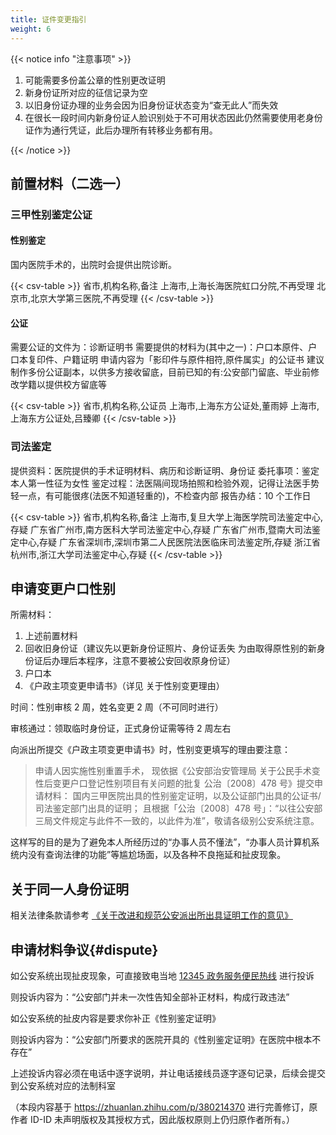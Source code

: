 ```yaml
---
title: 证件变更指引
weight: 6
---
```


{{< notice info "注意事项" >}}

1. 可能需要多份盖公章的性别更改证明
1. 新身份证所对应的征信记录为空
1. 以旧身份证办理的业务会因为旧身份证状态变为“查无此人”而失效
1. 在很长一段时间内新身份证人脸识别处于不可用状态因此仍然需要使用老身份证作为通行凭证，此后办理所有转移业务都有用。

{{< /notice >}}

## 前置材料（二选一）

### 三甲性别鉴定公证
#### 性别鉴定
国内医院手术的，出院时会提供出院诊断。

{{< csv-table >}}
省市,机构名称,备注
上海市,上海长海医院虹口分院,不再受理
北京市,北京大学第三医院,不再受理
{{< /csv-table >}}

#### 公证
需要公证的文件为：诊断证明书 
需要提供的材料为(其中之一)：户口本原件、户口本复印件、户籍证明 
申请内容为「影印件与原件相符,原件属实」的公证书 
建议制作多份公证副本，以供多方接收留底，目前已知的有:公安部门留底、毕业前修改学籍以提供校方留底等 

{{< csv-table >}}
省市,机构名称,公证员
上海市,上海东方公证处,董雨婷
上海市,上海东方公证处,吕臻卿
{{< /csv-table >}} 

### 司法鉴定
提供资料：医院提供的手术证明材料、病历和诊断证明、身份证 
委托事项：鉴定本人第一性征为女性
鉴定过程：法医隔间现场拍照和检验外观，记得让法医手势轻一点，有可能很疼(法医不知道轻重的)，不检查内部 
报告办结：10 个工作日

{{< csv-table >}} 省市,机构名称,备注
上海市,复旦大学上海医学院司法鉴定中心,存疑
广东省广州市,南方医科大学司法鉴定中心,存疑
广东省广州市,暨南大司法鉴定中心,存疑
广东省深圳市,深圳市第二人民医院法医临床司法鉴定所,存疑
浙江省杭州市,浙江大学司法鉴定中心,存疑
{{< /csv-table >}} 

## 申请变更户口性别
所需材料：
1. 上述前置材料
1. 回收旧身份证（建议先以更新身份证照片、身份证丢失 为由取得原性别的新身份证后办理后本程序，注意不要被公安回收原身份证）
1. 户口本
1. 《户政主项变更申请书》（详见 关于性别变更理由）

时间：性别审核 2 周，姓名变更 2 周（不可同时进行）

审核通过：领取临时身份证，正式身份证需等待 2 周左右

向派出所提交《户政主项变更申请书》时，性别变更填写的理由要注意：

> 申请人因实施性别重置手术， 现依据《公安部治安管理局 关于公民手术变性后变更户口登记性别项目有关问题的批复 公治〔2008〕478 号》提交申请材料：
> 国内三甲医院出具的性别鉴定证明，以及公证部门出具的公证书/司法鉴定部门出具的证明；
> 且根据「公治〔2008〕478 号」：“以往公安部三局文件规定与此件不一致的，以此件为准”，敬请各级别公安系统注意。

这样写的目的是为了避免本人所经历过的“办事人员不懂法”，“办事人员计算机系统内没有查询法律的功能”等尴尬场面，以及各种不良拖延和扯皮现象。


## 关于同一人身份证明

相关法律条款请参考 [《关于改进和规范公安派出所出具证明工作的意见》](http://www.gov.cn/xinwen/2016-08/11/content_5098821.htm)

## 申请材料争议{#dispute}

如公安系统出现扯皮现象，可直接致电当地 [12345 政务服务便民热线](https://baike.baidu.com/item/12345) 进行投诉

则投诉内容为：“公安部门并未一次性告知全部补正材料，构成行政违法”

如公安系统的扯皮内容是要求你补正《性别鉴定证明》

则投诉内容为：“公安部门所要求的医院开具的《性别鉴定证明》在医院中根本不存在”

上述投诉内容必须在电话中逐字说明，并让电话接线员逐字逐句记录，后续会提交到公安系统对应的法制科室

（本段内容基于 <https://zhuanlan.zhihu.com/p/380214370> 进行完善修订，原作者 ID-ID 未声明版权及其授权方式，因此版权原则上仍归原作者所有。）
